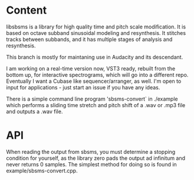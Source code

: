 Content
=======

libsbsms is a library for high quality time and pitch scale modification.  It is based on octave subband sinusoidal modeling and resynthesis.  It stitches tracks between subbands, and it has multiple stages of analysis and resynthesis.

This branch is mostly for maintaning use in Audacity and its descendant.

I am working on a real-time version now, VST3 ready, rebuilt from the bottom up, for interactive spectrograms, which will go into a different repo.  Eventually I want a Cubase like sequencer/arranger, as well. I'm open to input for applications - just start an issue if you have any ideas.

There is a simple command line program 'sbsms-convert` in ./example which performs a sliding time stretch and pitch shift of a .wav or .mp3 file and outputs a .wav file.

API
=======
When reading the output from sbsms, you must determine a stopping condition for yourself, as the library zero pads the output ad infinitum and never returns 0 samples.  The simplest method for doing so is found in example/sbsms-convert.cpp.

